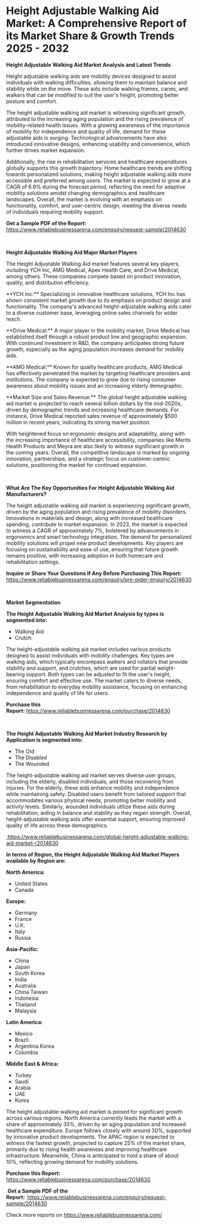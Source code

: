 <p><h1>Height Adjustable Walking Aid Market: A Comprehensive Report of its Market Share & Growth Trends 2025 - 2032</h1></p><p><strong>Height Adjustable Walking Aid Market Analysis and Latest Trends</strong></p>
<p><p>Height adjustable walking aids are mobility devices designed to assist individuals with walking difficulties, allowing them to maintain balance and stability while on the move. These aids include walking frames, canes, and walkers that can be modified to suit the user's height, promoting better posture and comfort.</p><p>The height adjustable walking aid market is witnessing significant growth, attributed to the increasing aging population and the rising prevalence of mobility-related health issues. With a growing awareness of the importance of mobility for independence and quality of life, demand for these adjustable aids is surging. Technological advancements have also introduced innovative designs, enhancing usability and convenience, which further drives market expansion.</p><p>Additionally, the rise in rehabilitation services and healthcare expenditures globally supports this growth trajectory. Home healthcare trends are shifting towards personalized solutions, making height adjustable walking aids more accessible and preferred among users. The market is expected to grow at a CAGR of 6.9% during the forecast period, reflecting the need for adaptive mobility solutions amidst changing demographics and healthcare landscapes. Overall, the market is evolving with an emphasis on functionality, comfort, and user-centric design, meeting the diverse needs of individuals requiring mobility support.</p></p>
<p><strong>Get a Sample PDF of the Report:&nbsp;</strong> <a href="https://www.reliablebusinessarena.com/enquiry/request-sample/2014630?utm_campaign=3138&utm_medium=2&utm_source=Github&utm_content=ia&utm_term=29032025&utm_id=height-adjustable-walking-aid">https://www.reliablebusinessarena.com/enquiry/request-sample/2014630</a></p>
<p>&nbsp;</p>
<p><strong>Height Adjustable Walking Aid Major Market Players</strong></p>
<p><p>The Height Adjustable Walking Aid market features several key players, including YCH Inc, AMG Medical, Apex Health Care, and Drive Medical, among others. These companies compete based on product innovation, quality, and distribution efficiency.</p><p>**YCH Inc:** Specializing in innovative healthcare solutions, YCH Inc has shown consistent market growth due to its emphasis on product design and functionality. The company's advanced height-adjustable walking aids cater to a diverse customer base, leveraging online sales channels for wider reach.</p><p>**Drive Medical:** A major player in the mobility market, Drive Medical has established itself through a robust product line and geographic expansion. With continued investment in R&D, the company anticipates strong future growth, especially as the aging population increases demand for mobility aids.</p><p>**AMG Medical:** Known for quality healthcare products, AMG Medical has effectively penetrated the market by targeting healthcare providers and institutions. The company is expected to grow due to rising consumer awareness about mobility issues and an increasing elderly demographic.</p><p>**Market Size and Sales Revenue:** The global height adjustable walking aid market is projected to reach several billion dollars by the mid-2020s, driven by demographic trends and increasing healthcare demands. For instance, Drive Medical reported sales revenue of approximately $500 million in recent years, indicating its strong market position.</p><p>With heightened focus on ergonomic designs and adaptability, along with the increasing importance of healthcare accessibility, companies like Merits Health Products and Meyra are also likely to witness significant growth in the coming years. Overall, the competitive landscape is marked by ongoing innovation, partnerships, and a strategic focus on customer-centric solutions, positioning the market for continued expansion.</p></p>
<p>&nbsp;</p>
<p><strong>What Are The Key Opportunities For Height Adjustable Walking Aid Manufacturers?</strong></p>
<p><p>The height adjustable walking aid market is experiencing significant growth, driven by the aging population and rising prevalence of mobility disorders. Innovations in materials and design, along with increased healthcare spending, contribute to market expansion. In 2023, the market is expected to witness a CAGR of approximately 7%, bolstered by advancements in ergonomics and smart technology integration. The demand for personalized mobility solutions will propel new product developments. Key players are focusing on sustainability and ease of use, ensuring that future growth remains positive, with increasing adoption in both homecare and rehabilitation settings.</p></p>
<p><strong>Inquire or Share Your Questions If Any Before Purchasing This Report:</strong> <a href="https://www.reliablebusinessarena.com/enquiry/pre-order-enquiry/2014630?utm_campaign=3138&utm_medium=2&utm_source=Github&utm_content=ia&utm_term=29032025&utm_id=height-adjustable-walking-aid">https://www.reliablebusinessarena.com/enquiry/pre-order-enquiry/2014630</a></p>
<p>&nbsp;</p>
<p><strong>Market Segmentation</strong></p>
<p><strong>The Height Adjustable Walking Aid Market Analysis by types is segmented into:</strong></p>
<p><ul><li>Walking Aid</li><li>Crutch</li></ul></p>
<p><p>The height-adjustable walking aid market includes various products designed to assist individuals with mobility challenges. Key types are walking aids, which typically encompass walkers and rollators that provide stability and support, and crutches, which are used for partial weight-bearing support. Both types can be adjusted to fit the user's height, ensuring comfort and effective use. The market caters to diverse needs, from rehabilitation to everyday mobility assistance, focusing on enhancing independence and quality of life for users.</p></p>
<p><strong>Purchase this Report:&nbsp;</strong><a href="https://www.reliablebusinessarena.com/purchase/2014630?utm_campaign=3138&utm_medium=2&utm_source=Github&utm_content=ia&utm_term=29032025&utm_id=height-adjustable-walking-aid">https://www.reliablebusinessarena.com/purchase/2014630</a></p>
<p>&nbsp;</p>
<p><strong>The Height Adjustable Walking Aid Market Industry Research by Application is segmented into:</strong></p>
<p><ul><li>The Old</li><li>The Disabled</li><li>The Wounded</li></ul></p>
<p><p>The height-adjustable walking aid market serves diverse user groups, including the elderly, disabled individuals, and those recovering from injuries. For the elderly, these aids enhance mobility and independence while maintaining safety. Disabled users benefit from tailored support that accommodates various physical needs, promoting better mobility and activity levels. Similarly, wounded individuals utilize these aids during rehabilitation, aiding in balance and stability as they regain strength. Overall, height-adjustable walking aids offer essential support, ensuring improved quality of life across these demographics.</p></p>
<p><a href="https://www.reliablebusinessarena.com/global-height-adjustable-walking-aid-market-r2014630?utm_campaign=3138&utm_medium=2&utm_source=Github&utm_content=ia&utm_term=29032025&utm_id=height-adjustable-walking-aid">&nbsp;https://www.reliablebusinessarena.com/global-height-adjustable-walking-aid-market-r2014630</a></p>
<p><strong>In terms of Region, the Height Adjustable Walking Aid Market Players available by Region are:</strong></p>
<p>
    <p> <strong> North America: </strong>
        <ul>
            <li>United States</li>
            <li>Canada</li>
        </ul>
        </p> 
    <p> <strong> Europe: </strong>
        <ul>
            <li>Germany</li>
            <li>France</li>
            <li>U.K.</li>
            <li>Italy</li>
            <li>Russia</li>
        </ul>
        </p> 
    <p> <strong> Asia-Pacific: </strong>
        <ul>
            <li>China</li>
            <li>Japan</li>
            <li>South Korea</li>
            <li>India</li>
            <li>Australia</li>
            <li>China Taiwan</li>
            <li>Indonesia</li>
            <li>Thailand</li>
            <li>Malaysia</li>
        </ul>
        </p> 
    <p> <strong> Latin America: </strong>
        <ul>
            <li>Mexico</li>
            <li>Brazil</li>
            <li>Argentina Korea</li>
            <li>Colombia</li>
        </ul>
        </p> 
    <p> <strong> Middle East & Africa: </strong>
        <ul>
            <li>Turkey</li>
            <li>Saudi</li>
            <li>Arabia</li>
            <li>UAE</li>
            <li>Korea</li>
        </ul>
    </p>
    </p>
<p><p>The height adjustable walking aid market is poised for significant growth across various regions. North America currently leads the market with a share of approximately 35%, driven by an aging population and increased healthcare expenditure. Europe follows closely with around 30%, supported by innovative product developments. The APAC region is expected to witness the fastest growth, projected to capture 25% of the market share, primarily due to rising health awareness and improving healthcare infrastructure. Meanwhile, China is anticipated to hold a share of about 10%, reflecting growing demand for mobility solutions.</p></p>
<p><strong>Purchase this Report: </strong><a href="https://www.reliablebusinessarena.com/purchase/2014630?utm_campaign=3138&utm_medium=2&utm_source=Github&utm_content=ia&utm_term=29032025&utm_id=height-adjustable-walking-aid">https://www.reliablebusinessarena.com/purchase/2014630</a></p>
<p>&nbsp;<strong>Get a Sample PDF of the Report:&nbsp;&nbsp;</strong><a href="https://www.reliablebusinessarena.com/enquiry/request-sample/2014630?utm_campaign=3138&utm_medium=2&utm_source=Github&utm_content=ia&utm_term=29032025&utm_id=height-adjustable-walking-aid">https://www.reliablebusinessarena.com/enquiry/request-sample/2014630</a></p>
<p><strong></strong></p>
<p>Check more reports on <a href="https://www.reliablebusinessarena.com/?utm_campaign=3138&utm_medium=2&utm_source=Github&utm_content=ia&utm_term=29032025&utm_id=height-adjustable-walking-aid">https://www.reliablebusinessarena.com/</a></p>